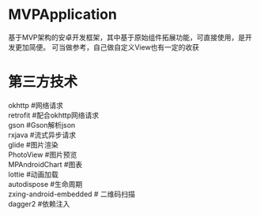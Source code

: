# MVPApplication
基于MVP架构的安卓开发框架，其中基于原始组件拓展功能，可直接使用，是开发更加简便。
可当做参考，自己做自定义View也有一定的收获
# 第三方技术
okhttp #网络请求  
retrofit #配合okhttp网络请求  
gson #Gson解析json  
rxjava #流式异步请求  
glide #图片渲染  
PhotoView #图片预览  
MPAndroidChart #图表  
lottie #动画加载  
autodispose #生命周期  
zxing-android-embedded # 二维码扫描  
dagger2 #依赖注入